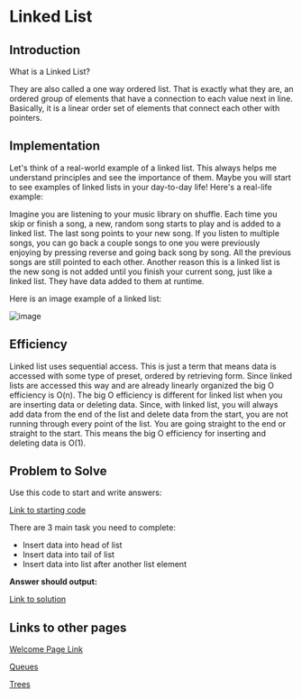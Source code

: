 # Linked List
## Introduction
What is a Linked List?

They are also called a one way ordered list.  That is exactly what they are, an ordered group of elements that have a connection to each value next in line.  Basically, it is a linear order set of elements that connect each other with pointers.
## Implementation
Let's think of a real-world example of a linked list.  This always helps me understand principles and see the importance of them.  Maybe you will start to see examples of linked lists in your day-to-day life!  Here's a real-life example:

Imagine you are listening to your music library on shuffle.  Each time you skip or finish a song, a new, random song starts to play and is added to a linked list.  The last song points to your new song.  If you listen to multiple songs, you can go back a couple songs to one you were previously enjoying by pressing reverse and going back song by song.  All the previous songs are still pointed to each other.  Another reason this is a linked list is the new song is not added until you finish your current song, just like a linked list.  They have data added to them at runtime.  

Here is an image example of a linked list:

![image](https://user-images.githubusercontent.com/97404870/178087458-414074c7-791b-4057-b27e-dcc7448bc061.png)


## Efficiency
Linked list uses sequential access.  This is just a term that means data is accessed with some type of preset, ordered by retrieving form.  Since linked lists are accessed this way and are already linearly organized the big O efficiency is O(n).  The big O efficiency is different for linked list when you are inserting data or deleting data.  Since, with linked list, you will always add data from the end of the list and delete data from the start, you are not running through every point of the list.  You are going straight to the end or straight to the start.  This means the big O efficiency for inserting and deleting data is O(1).


## Problem to Solve

Use this code to start and write answers:

[Link to starting code](https://github.com/jakesoulier/DataStructuresProj/blob/main/linkedLists.py)

There are 3 main task you need to complete:

* Insert data into head of list
* Insert data into tail of list
* Insert data into list after another list element

**Answer should output:**


[Link to solution](https://github.com/jakesoulier/DataStructuresProj/blob/main/linkedList-solution.py)


## Links to other pages

[Welcome Page Link](https://github.com/jakesoulier/DataStructuresProj/blob/main/0-welcome.md)

[Queues](https://github.com/jakesoulier/DataStructuresProj/blob/main/1-Queues.md)

[Trees](https://github.com/jakesoulier/DataStructuresProj/blob/main/3-Trees.md)


